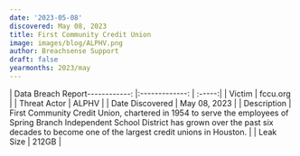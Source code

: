 ```yaml
---
date: '2023-05-08'
discovered: May 08, 2023
title: First Community Credit Union
image: images/blog/ALPHV.png
author: Breachsense Support
draft: false
yearmonths: 2023/may
---
```


| Data Breach Report------------:     |:-------------:    | :-----:|
| Victim      | fccu.org      | 
| Threat Actor      |  ALPHV     | 
| Date Discovered      | May 08, 2023      | 
| Description      | First Community Credit Union, chartered in 1954 to serve the employees of Spring Branch Independent School District has grown over the past six decades to become one of the largest credit unions in Houston.      | 
| Leak Size      | 212GB      | 

